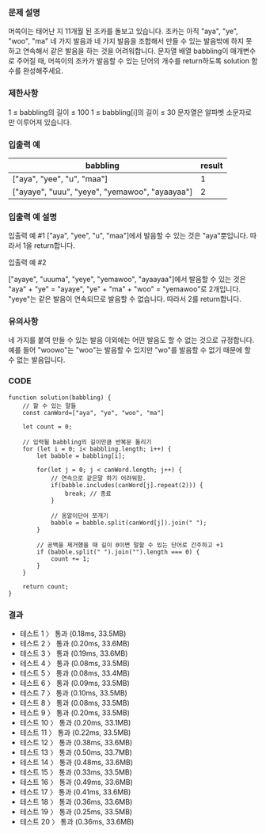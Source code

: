 ### 문제 설명

머쓱이는 태어난 지 11개월 된 조카를 돌보고 있습니다. 조카는 아직 "aya", "ye", "woo", "ma" 네 가지 발음과 네 가지 발음을 조합해서 만들 수 있는 발음밖에 하지 못하고 연속해서 같은 발음을 하는 것을 어려워합니다. 문자열 배열 babbling이 매개변수로 주어질 때, 머쓱이의 조카가 발음할 수 있는 단어의 개수를 return하도록 solution 함수를 완성해주세요.

### 제한사항

1 ≤ babbling의 길이 ≤ 100
1 ≤ babbling[i]의 길이 ≤ 30
문자열은 알파벳 소문자로만 이루어져 있습니다.

### 입출력 예

| babbling                                       | result |
| ---------------------------------------------- | ------ |
| ["aya", "yee", "u", "maa"]                     | 1      |
| ["ayaye", "uuu", "yeye", "yemawoo", "ayaayaa"] | 2      |

### 입출력 예 설명

입출력 예 #1
["aya", "yee", "u", "maa"]에서 발음할 수 있는 것은 "aya"뿐입니다. 따라서 1을 return합니다.

입출력 예 #2

["ayaye", "uuuma", "yeye", "yemawoo", "ayaayaa"]에서 발음할 수 있는 것은 "aya" + "ye" = "ayaye", "ye" + "ma" + "woo" = "yemawoo"로 2개입니다. "yeye"는 같은 발음이 연속되므로 발음할 수 없습니다. 따라서 2를 return합니다.

### 유의사항

네 가지를 붙여 만들 수 있는 발음 이외에는 어떤 발음도 할 수 없는 것으로 규정합니다. 예를 들어 "woowo"는 "woo"는 발음할 수 있지만 "wo"를 발음할 수 없기 때문에 할 수 없는 발음입니다.

### CODE

```
function solution(babbling) {
    // 할 수 있는 말들
    const canWord=["aya", "ye", "woo", "ma"]

    let count = 0;

    // 입력될 babbling의 길이만큼 반복문 돌리기
    for (let i = 0; i< babbling.length; i++) {
        let babble = babbling[i];

        for(let j = 0; j < canWord.length; j++) {
            // 연속으로 같은말 하기 어려워함.
            if(babble.includes(canWord[j].repeat(2))) {
                break; // 종료
            }

            // 옹알이단어 쪼개기
            babble = babble.split(canWord[j]).join(" ");
        }

        // 공백을 제거했을 때 길이 0이면 말할 수 있는 단어로 간주하고 +1
        if (babble.split(" ").join("").length === 0) {
            count += 1;
        }
    }

    return count;
}
```

### 결과

- 테스트 1 〉 통과 (0.18ms, 33.5MB)
- 테스트 2 〉 통과 (0.20ms, 33.6MB)
- 테스트 3 〉 통과 (0.19ms, 33.6MB)
- 테스트 4 〉 통과 (0.08ms, 33.5MB)
- 테스트 5 〉 통과 (0.08ms, 33.4MB)
- 테스트 6 〉 통과 (0.09ms, 33.5MB)
- 테스트 7 〉 통과 (0.10ms, 33.5MB)
- 테스트 8 〉 통과 (0.08ms, 33.5MB)
- 테스트 9 〉 통과 (0.20ms, 33.5MB)
- 테스트 10 〉 통과 (0.20ms, 33.1MB)
- 테스트 11 〉 통과 (0.22ms, 33.5MB)
- 테스트 12 〉 통과 (0.38ms, 33.6MB)
- 테스트 13 〉 통과 (0.50ms, 33.7MB)
- 테스트 14 〉 통과 (0.48ms, 33.6MB)
- 테스트 15 〉 통과 (0.33ms, 33.5MB)
- 테스트 16 〉 통과 (0.49ms, 33.6MB)
- 테스트 17 〉 통과 (0.41ms, 33.6MB)
- 테스트 18 〉 통과 (0.36ms, 33.6MB)
- 테스트 19 〉 통과 (0.25ms, 33.5MB)
- 테스트 20 〉 통과 (0.36ms, 33.6MB)

